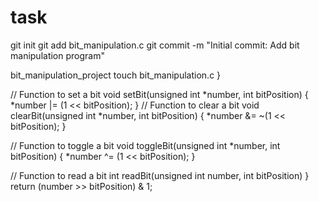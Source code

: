 # task
git init
git add bit_manipulation.c
git commit -m "Initial commit: Add bit manipulation program"

bit_manipulation_project
touch bit_manipulation.c
}

// Function to set a bit
void setBit(unsigned int *number, int bitPosition) {
    *number |= (1 << bitPosition);
}
// Function to clear a bit
void clearBit(unsigned int *number, int bitPosition) {
    *number &= ~(1 << bitPosition);
}

// Function to toggle a bit
void toggleBit(unsigned int *number, int bitPosition) {
    *number ^= (1 << bitPosition);
}

// Function to read a bit
int readBit(unsigned int number, int bitPosition) }
    return (number >> bitPosition) & 1;
